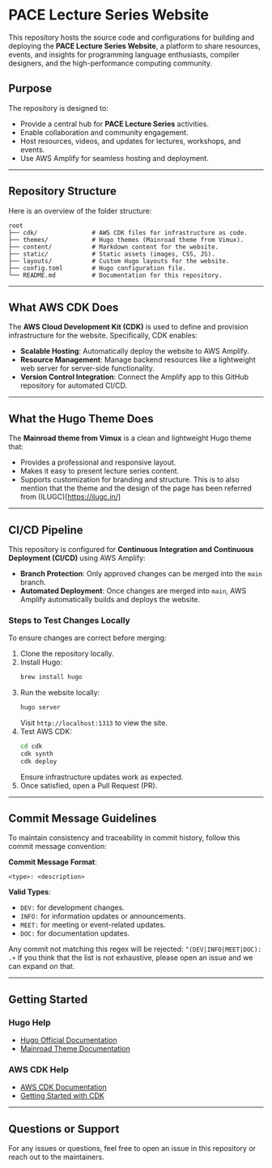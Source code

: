 # PACE Lecture Series Website

This repository hosts the source code and configurations for building and deploying the **PACE Lecture Series Website**, a platform to share resources, events, and insights for programming language enthusiasts, compiler designers, and the high-performance computing community.

## Purpose
The repository is designed to:
- Provide a central hub for **PACE Lecture Series** activities.
- Enable collaboration and community engagement.
- Host resources, videos, and updates for lectures, workshops, and events.
- Use AWS Amplify for seamless hosting and deployment.

---

## Repository Structure

Here is an overview of the folder structure:

```
root
├── cdk/               # AWS CDK files for infrastructure as code.
├── themes/            # Hugo themes (Mainroad theme from Vimux).
├── content/           # Markdown content for the website.
├── static/            # Static assets (images, CSS, JS).
├── layouts/           # Custom Hugo layouts for the website.
├── config.toml        # Hugo configuration file.
└── README.md          # Documentation for this repository.
```

---

## What AWS CDK Does

The **AWS Cloud Development Kit (CDK)** is used to define and provision infrastructure for the website. Specifically, CDK enables:
- **Scalable Hosting**: Automatically deploy the website to AWS Amplify.
- **Resource Management**: Manage backend resources like a lightweight web server for server-side functionality.
- **Version Control Integration**: Connect the Amplify app to this GitHub repository for automated CI/CD.

---

## What the Hugo Theme Does

The **Mainroad theme from Vimux** is a clean and lightweight Hugo theme that:
- Provides a professional and responsive layout.
- Makes it easy to present lecture series content.
- Supports customization for branding and structure.
This is to also mention that the theme and the design of the page has been referred from (ILUGC)[https://ilugc.in/]


---

## CI/CD Pipeline

This repository is configured for **Continuous Integration and Continuous Deployment (CI/CD)** using AWS Amplify:
- **Branch Protection**: Only approved changes can be merged into the `main` branch.
- **Automated Deployment**: Once changes are merged into `main`, AWS Amplify automatically builds and deploys the website.

### Steps to Test Changes Locally
To ensure changes are correct before merging:
1. Clone the repository locally.
2. Install Hugo:
   ```bash
   brew install hugo
   ```
3. Run the website locally:
   ```bash
   hugo server
   ```
   Visit `http://localhost:1313` to view the site.
4. Test AWS CDK:
   ```bash
   cd cdk
   cdk synth
   cdk deploy
   ```
   Ensure infrastructure updates work as expected.
5. Once satisfied, open a Pull Request (PR).

---

## Commit Message Guidelines

To maintain consistency and traceability in commit history, follow this commit message convention:

**Commit Message Format**:
```
<type>: <description>
```

**Valid Types**:
- `DEV:` for development changes.
- `INFO:` for information updates or announcements.
- `MEET:` for meeting or event-related updates.
- `DOC:` for documentation updates.

Any commit not matching this regex will be rejected: `^(DEV|INFO|MEET|DOC): .+`
If you think that the list is not exhaustive, please open an issue and we can expand on that.

---

## Getting Started

### Hugo Help
- [Hugo Official Documentation](https://gohugo.io/documentation/)
- [Mainroad Theme Documentation](https://github.com/Vimux/Mainroad)

### AWS CDK Help
- [AWS CDK Documentation](https://docs.aws.amazon.com/cdk/latest/guide/home.html)
- [Getting Started with CDK](https://docs.aws.amazon.com/cdk/latest/guide/work-with.html)

---

## Questions or Support
For any issues or questions, feel free to open an issue in this repository or reach out to the maintainers.
